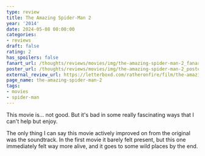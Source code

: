 ```yaml
---
type: review
title: The Amazing Spider-Man 2
year: '2014'
date: 2024-05-08 00:00:00
categories:
- reviews
draft: false
rating: 2
has_spoilers: false
fanart_url: /thoughts/reviews/movies/img/the-amazing-spider-man-2_fanart.png
poster_url: /thoughts/reviews/movies/img/the-amazing-spider-man-2_poster.png
external_review_url: https://letterboxd.com/ratheronfire/film/the-amazing-spider-man-2/
page_name: the-amazing-spider-man-2
tags:
- movies
- spider-man
---
```


This movie is... not good. But it's bad in some really fascinating ways that I can't help but enjoy.

The only thing I can say this movie actively improved on from the original was the soundtrack. In the first movie it barely felt present, but this one immediately felt way more alive, and it goes to some wild places by the end.

